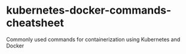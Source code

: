 # kubernetes-docker-commands-cheatsheet
Commonly used commands for containerization using Kubernetes and Docker
